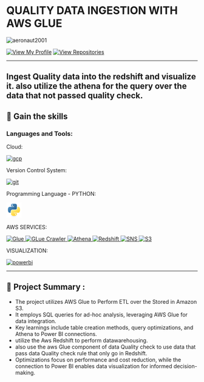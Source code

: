 # QUALITY DATA INGESTION WITH AWS GLUE


 <p align="left"> <img src="https://komarev.com/ghpvc/?username=aeronaut2001&label=Profile%20views&color=0e75b6&style=flat" alt="aeronaut2001" /> </p>
 
[![View My Profile](https://img.shields.io/badge/View-My_Profile-green?logo=GitHub)](https://github.com/aeronaut2001) 
 [![View Repositories](https://img.shields.io/badge/View-My_Repositories-blue?logo=GitHub)](https://github.com/aeronaut2001?tab=repositories)

---

## Ingest Quality data into the redshift and visualize it. also utilize the athena for the query over the data that not passed quality check.
📝 Gain the skills 
---

 <h3 align="left">Languages and Tools:</h3>

<p align="left"> Cloud: </p>

<a href="https://aws.amazon.com" target="_blank" rel="noreferrer"> <img src="https://upload.wikimedia.org/wikipedia/commons/9/93/Amazon_Web_Services_Logo.svg" alt="gcp" width="40" height="40"/> </a> </p>

<p align="left"> Version Control System: </p>

 <a href="https://git-scm.com/" target="_blank" rel="noreferrer"> <img src="https://www.vectorlogo.zone/logos/git-scm/git-scm-icon.svg" alt="git" width="40" height="40"/> </a> </p>

<p align="left"> Programming Language - PYTHON: </p>
    <a href="https://www.python.org" target="_blank" rel="noreferrer"> <img src="https://raw.githubusercontent.com/devicons/devicon/master/icons/python/python-original.svg" alt="python" width="40" height="40"/> </a> 

<p align="left"> AWS SERVICES: </p> 
  <a href="https://aws.amazon.com" target="_blank" rel="noreferrer"> <img src="https://svglogos.net/wp-content/uploads/aws-glue.svg" alt="Glue" width="40" height="40"/> </a> 
  <a href="https://aws.amazon.com" target="_blank" rel="noreferrer"> <img src="https://th.bing.com/th/id/OIP.AWF828U5z7rXUKN2G7SdxgAAAA?rs=1&pid=ImgDetMain" alt="GLue Crawler" width="40" height="40"/> </a> 
  <a href="https://aws.amazon.com" target="_blank" rel="noreferrer"> <img src="https://icon.icepanel.io/AWS/svg/Analytics/Athena.svg" alt="Athena" width="40" height="40"/> </a> 
  <a href="https://aws.amazon.com" target="_blank" rel="noreferrer"> <img src="https://icon.icepanel.io/AWS/svg/Analytics/Redshift.svg" alt="Redshift" width="40" height="40"/> </a> 
    <a href="https://aws.amazon.com" target="_blank" rel="noreferrer"> <img src="https://icon.icepanel.io/AWS/svg/App-Integration/Simple-Notification-Service.svg" alt="SNS" width="40" height="40"/> </a> 
<a href="https://aws.amazon.com" target="_blank" rel="noreferrer"> <img src="https://icon.icepanel.io/AWS/svg/Storage/Simple-Storage-Service.svg" alt="S3" width="40" height="40"/> </a> </p>




<p align="left"> VISUALIZATION: </p> 
<a href="https://app.powerbi.com/" target="_blank" rel="noreferrer"> <img src="https://th.bing.com/th/id/OIP._u15lNb4_Xdfz7i4A69_6AHaIG?rs=1&pid=ImgDetMain" alt="powerbi" width="40" height="40"/> </a></p>
 
 ---

## 📙 Project Summary :
- The project utilizes AWS Glue to Perform ETL over the Stored in Amazon S3.
- It employs SQL queries for ad-hoc analysis, leveraging AWS Glue for data integration.
- Key learnings include table creation methods, query optimizations, and Athena to Power BI connections.
- utilize the Aws Redshift to perform datawarehousing.
- also use the aws Glue component of data Quality check to use data that pass data Quality check rule that only go in Redshift.
- Optimizations focus on performance and cost reduction, while the connection to Power BI enables data visualization for informed decision-making.

